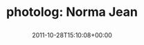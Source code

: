 ---
retweeted: false
source: <a href="http://posterous.com" rel="nofollow">Posterous</a>
entities:
  hashtags: []
  symbols: []
  user_mentions: []
  urls:
  - url: http://t.co/dLVMEnzl
    expanded_url: http://post.ly/3jOeX
    display_url: post.ly/3jOeX
    indices:
    - '21'
    - '41'
display_text_range:
- '0'
- '41'
favorite_count: '0'
id_str: '129938001252986880'
truncated: false
retweet_count: '0'
id: '129938001252986880'
possibly_sensitive: false
created_at: Fri Oct 28 15:10:08 +0000 2011
favorited: false
full_text: 'photolog: Norma Jean'
lang: fr
quote_url: http://post.ly/3jOeX
tags:
- pesos/twitter
date: '2011-10-28T15:10:08+00:00'
src: https://twitter.com/bascht/status/129938001252986880
original_url: https://twitter.com/bascht/status/129938001252986880
type: twitter_tweet
text: 'photolog: Norma Jean'
title: 'photolog: Norma Jean

  '

---